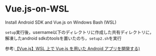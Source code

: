 # Vue.js-on-WSL
Install Android SDK and Vue.js on Windows Bash (WSL)

`setup`実行後，username以下のディレクトリに作成した共有ディレクトリに，解凍したandroid sdkのtoolsを置いたのち，`setup2.sh`を実行

参考:[【Vue.js】WSL 上で Vue.js を用いた Android アプリを開発する) ](https://qiita.com/Saya_K/items/90277a9bc8f09cafe676)
